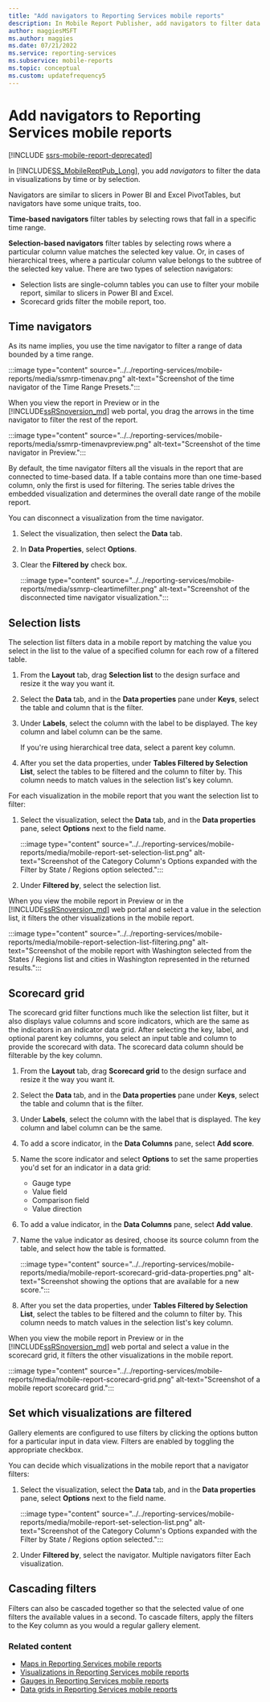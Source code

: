 ```yaml
---
title: "Add navigators to Reporting Services mobile reports"
description: In Mobile Report Publisher, add navigators to filter data by time or by selection. Navigators are similar to slicers in Power BI and Excel PivotTables.
author: maggiesMSFT
ms.author: maggies
ms.date: 07/21/2022
ms.service: reporting-services
ms.subservice: mobile-reports
ms.topic: conceptual
ms.custom: updatefrequency5
---
```

# Add navigators to Reporting Services mobile reports

[!INCLUDE [ssrs-mobile-report-deprecated](../../includes/ssrs-mobile-report-deprecated.md)]

In [!INCLUDE[SS_MobileReptPub_Long](../../includes/ss-mobilereptpub-long.md)], you add *navigators* to filter the data in visualizations by time or by selection. 

Navigators are similar to slicers in Power BI and Excel PivotTables, but navigators have some unique traits, too.

**Time-based navigators** filter tables by selecting rows that fall in a specific time range. 

**Selection-based navigators** filter tables by selecting rows where a particular column value matches the selected key value. Or, in cases of hierarchical trees, where a particular column value belongs to the subtree of the selected key value. There are two types of selection navigators:
* Selection lists are single-column tables you can use to filter your mobile report, similar to slicers in Power BI and Excel.
* Scorecard grids filter the mobile report, too. 
  
## Time navigators   
  
As its name implies, you use the time navigator to filter a range of data bounded by a time range.   
  
:::image type="content" source="../../reporting-services/mobile-reports/media/ssmrp-timenav.png" alt-text="Screenshot of the time navigator of the Time Range Presets.":::
  
When you view the report in Preview or in the [!INCLUDE[ssRSnoversion_md](../../includes/ssrsnoversion-md.md)] web portal, you drag the arrows in the time navigator to filter the rest of the report.  
  
:::image type="content" source="../../reporting-services/mobile-reports/media/ssmrp-timenavpreview.png" alt-text="Screenshot of the time navigator in Preview.":::
 
  
By default, the time navigator filters all the visuals in the report that are connected to time-based data. If a table contains more than one time-based column, only the first is used for filtering. The series table drives the embedded visualization and determines the overall date range of the mobile report.  
  
You can disconnect a visualization from the time navigator.   
1. Select the visualization, then select the **Data** tab.  
1. In **Data Properties**, select **Options**.  
1. Clear the **Filtered by** check box.  
  
   :::image type="content" source="../../reporting-services/mobile-reports/media/ssmrp-cleartimefilter.png" alt-text="Screenshot of the disconnected time navigator visualization.":::
  
## Selection lists   
  
The selection list filters data in a mobile report by matching the value you select in the list to the value of a specified column for each row of a filtered table. 

1. From the **Layout** tab, drag **Selection list** to the design surface and resize it the way you want it.

1. Select the **Data** tab, and in the **Data properties** pane under **Keys**, select the table and column that is the filter. 

1. Under **Labels**, select the column with the label to be displayed. The key column and label column can be the same.  
  
   If you're using hierarchical tree data, select a parent key column.  
  
1. After you set the data properties, under **Tables Filtered by Selection List**, select the tables to be filtered and the column to filter by. This column needs to match values in the selection list's key column. 

For each visualization in the mobile report that you want the selection list to filter:

1. Select the visualization, select the **Data** tab, and in the **Data properties** pane, select **Options** next to the field name.

   :::image type="content" source="../../reporting-services/mobile-reports/media/mobile-report-set-selection-list.png" alt-text="Screenshot of the Category Column's Options expanded with the Filter by State / Regions option selected.":::

1. Under **Filtered by**, select the selection list.

When you view the mobile report in Preview or in the [!INCLUDE[ssRSnoversion_md](../../includes/ssrsnoversion-md.md)] web portal and select a value in the selection list, it filters the other visualizations in the mobile report.

:::image type="content" source="../../reporting-services/mobile-reports/media/mobile-report-selection-list-filtering.png" alt-text="Screenshot of the mobile report with Washington selected from the States / Regions list and cities in Washington represented in the returned results.":::
 
     
## Scorecard grid  
  
The scorecard grid filter functions much like the selection list filter, but it also displays value columns and score indicators, which are the same as the indicators in an indicator data grid. After selecting the key, label, and optional parent key columns, you select an input table and column to provide the scorecard with data. The scorecard data column should be filterable by the key column.  

1. From the **Layout** tab, drag **Scorecard grid** to the design surface and resize it the way you want it.

1. Select the **Data** tab, and in the **Data properties** pane under **Keys**, select the table and column that is the filter. 

1. Under **Labels**, select the column with the label that is displayed. The key column and label column can be the same.  
  
1. To add a score indicator, in the **Data Columns** pane, select **Add score**.   
  
1. Name the score indicator and select **Options** to set the same properties you'd set for an indicator in a data grid:  
  
   * Gauge type
   * Value field
   * Comparison field
   * Value direction
  
1. To add a value indicator, in the **Data Columns** pane, select **Add value**.

1. Name the value indicator as desired, choose its source column from the table, and select how the table is formatted.  

   :::image type="content" source="../../reporting-services/mobile-reports/media/mobile-report-scorecard-grid-data-properties.png" alt-text="Screenshot showing the options that are available for a new score.":::


1. After you set the data properties, under **Tables Filtered by Selection List**, select the tables to be filtered and the column to filter by. This column needs to match values in the selection list's key column. 

When you view the mobile report in Preview or in the [!INCLUDE[ssRSnoversion_md](../../includes/ssrsnoversion-md.md)] web portal and select a value in the scorecard grid, it filters the other visualizations in the mobile report.

:::image type="content" source="../../reporting-services/mobile-reports/media/mobile-report-scorecard-grid.png" alt-text="Screenshot of a mobile report scorecard grid.":::
    
## Set which visualizations are filtered  
  
Gallery elements are configured to use filters by clicking the options button for a particular input in data view. Filters are enabled by toggling the appropriate checkbox.  

You can decide which visualizations in the mobile report that a navigator filters:

1. Select the visualization, select the **Data** tab, and in the **Data properties** pane, select **Options** next to the field name.

   :::image type="content" source="../../reporting-services/mobile-reports/media/mobile-report-set-selection-list.png" alt-text="Screenshot of the Category Column's Options expanded with the Filter by State / Regions option selected.":::

2. Under **Filtered by**, select the navigator. Multiple navigators filter Each visualization.
  
## Cascading filters   
  
Filters can also be cascaded together so that the selected value of one filters the available values in a second. To cascade filters, apply the filters to the Key column as you would a regular gallery element.  

### Related content 
  
* [Maps in Reporting Services mobile reports](../../reporting-services/mobile-reports/maps-in-reporting-services-mobile-reports.md)
* [Visualizations in Reporting Services mobile reports](../../reporting-services/mobile-reports/add-visualizations-to-reporting-services-mobile-reports.md)
* [Gauges in Reporting Services mobile reports](../../reporting-services/mobile-reports/add-gauges-to-mobile-reports-reporting-services.md)
* [Data grids in Reporting Services mobile reports](../../reporting-services/mobile-reports/add-data-grids-to-mobile-reports-reporting-services.md)  
